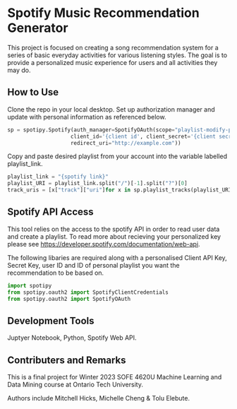 # Spotify Music Recommendation Generator 

This project is focused on creating a song recommendation system for a series of basic everyday activities for various listening styles. The goal is to provide a personalized music experience for users and all activities they may do.

## How to Use 

Clone the repo in your local desktop.
Set up authorization manager and update with personal information as referenced below.  
```python
sp = spotipy.Spotify(auth_manager=SpotifyOAuth(scope="playlist-modify-private",
                    client_id='{client id', client_secret='{client secret}',
                    redirect_uri="http://example.com"))

```
Copy and paste desired playlist from your account into the variable labelled playlist_link. 
```python
playlist_link = "{spotify link}"
playlist_URI = playlist_link.split("/")[-1].split("?")[0]
track_uris = [x["track"]["uri"]for x in sp.playlist_tracks(playlist_URI)["items"]]
```


## Spotify API Access
This tool relies on the access to the spotify API in order to read user data and create a playlist. To read more about recieving your personalized key please see https://developer.spotify.com/documentation/web-api. 

The following libaries are required along with a personalised Client API Key, Secret Key, user ID and ID of personal playlist you want the recommendation to be based on. 

```python
import spotipy
from spotipy.oauth2 import SpotifyClientCredentials
from spotipy.oauth2 import SpotifyOAuth

```
## Development Tools 
Juptyer Notebook, Python, Spotify Web API.

## Contributers and Remarks
This is a final project for Winter 2023 SOFE 4620U Machine Learning and Data Mining course at Ontario Tech University. 

Authors include Mitchell Hicks, Michelle Cheng & Tolu Elebute.


